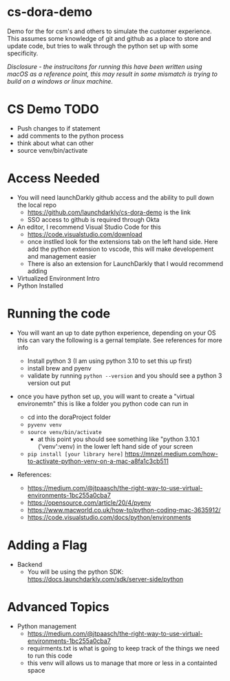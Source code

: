 # cs-dora-demo
Demo for the for csm's and others to simulate the customer experience.  This assumes some knowledge of git and github as a place to store and update code, but tries to walk through the python set up with some specificity.

*Disclosure - the instrucitons for running this have been written using macOS as a reference point, 
this may result in some mismatch is trying to build on a windows or linux machine.* 


# CS Demo TODO
- Push changes to if statement
- add comments to the python process
- think about what can other
- source venv/bin/activate



# Access Needed
- You will need launchDarkly github access and the ability to pull down the local repo
    - https://github.com/launchdarkly/cs-dora-demo is the link
    - SSO access to github is required through Okta
- An editor, I recommend Visual Studio Code for this
    - https://code.visualstudio.com/download
    - once instlled look for the extensions tab on the left hand side.  Here add the python extension to vscode, this will make developement and management easier
    - There is also an extension for LaunchDarkly that I would recommend adding
- Virtualized Environment Intro
- Python Installed



# Running the code
- You will want an up to date python experience, depending on your OS this can vary the following is a gernal template.  See references for more info
    - Install python 3 (I am using python 3.10 to set this up first)
    - install brew and pyenv
    - validate by running `python --version` and you should see a python 3 version out put
- once you have python set up, you will want to create a "virtual environemtn" this is like a folder you python code can run in
    - cd into the doraProject folder
    - `pyvenv venv`
    - `source venv/bin/activate`
        - at this point you should see something like "python 3.10.1 ('venv':venv) in the lower left hand side of your screen 
    - `pip install [your library here]`
    https://mnzel.medium.com/how-to-activate-python-venv-on-a-mac-a8fa1c3cb511

- References:
    - https://medium.com/@jtpaasch/the-right-way-to-use-virtual-environments-1bc255a0cba7
    - https://opensource.com/article/20/4/pyenv
    - https://www.macworld.co.uk/how-to/python-coding-mac-3635912/
    - https://code.visualstudio.com/docs/python/environments


# Adding a Flag
- Backend
    - You will be using the python SDK: https://docs.launchdarkly.com/sdk/server-side/python


# Advanced Topics
- Python management
    - https://medium.com/@jtpaasch/the-right-way-to-use-virtual-environments-1bc255a0cba7
    - requirments.txt is what is going to keep track of the things we need to run this code
    - this venv will allows us to manage that more or less in a containted space
